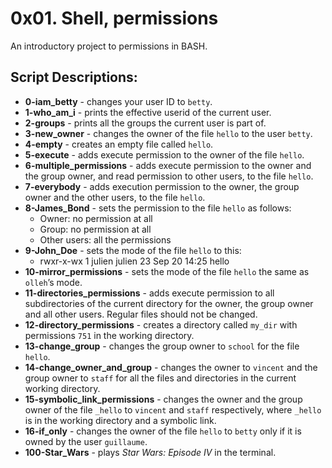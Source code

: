 # 0x01. Shell, permissions
An introductory project to permissions in BASH.
## Script Descriptions:
* **0-iam_betty** - changes your user ID to `betty`.
* **1-who_am_i** - prints the effective userid of the current user.
* **2-groups** - prints all the groups the current user is part of.
* **3-new_owner** - changes the owner of the file `hello` to the user `betty`.
* **4-empty** - creates an empty file called `hello`.
* **5-execute** - adds execute permission to the owner of the file `hello`.
* **6-multiple_permissions** - adds execute permission to the owner and the group owner, and read permission to other users, to the file `hello`.
* **7-everybody** - adds execution permission to the owner, the group owner and the other users, to the file `hello`.
* **8-James_Bond** - sets the permission to the file `hello` as follows:
  * Owner: no permission at all
  * Group: no permission at all
  * Other users: all the permissions
* **9-John_Doe** - sets the mode of the file `hello` to this:
  * rwxr-x-wx 1 julien julien 23 Sep 20 14:25 hello
* **10-mirror_permissions** - sets the mode of the file `hello` the same as `olleh`’s mode.
* **11-directories_permissions** - adds execute permission to all subdirectories of the current directory for the owner, the group owner and all other users. Regular files should not be changed.
* **12-directory_permissions** - creates a directory called `my_dir` with permissions `751` in the working directory.
* **13-change_group** - changes the group owner to `school` for the file `hello`.
* **14-change_owner_and_group** - changes the owner to `vincent` and the group owner to `staff` for all the files and directories in the current working directory.
* **15-symbolic_link_permissions** - changes the owner and the group owner of the file `_hello` to `vincent` and `staff` respectively, where `_hello` is in the working directory and a symbolic link.
* **16-if_only** - changes the owner of the file `hello` to `betty` only if it is owned by the user `guillaume`.
* **100-Star_Wars** - plays *Star Wars: Episode IV* in the terminal.
